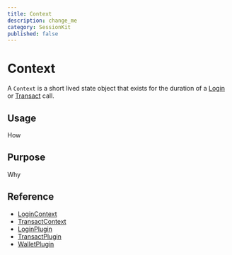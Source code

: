 ```yaml
---
title: Context
description: change_me
category: SessionKit
published: false
---
```


# Context

A `Context` is a short lived state object that exists for the duration of a [Login](/docs/session-kit/login) or [Transact](/docs/session-kit/transact) call.

## Usage

How

## Purpose

Why

## Reference

- [LoginContext](/docs/session-kit/login-context)
- [TransactContext](/docs/session-kit/transact-context)
- [LoginPlugin](/docs/session-kit/plugin-login)
- [TransactPlugin](/docs/session-kit/plugin-transact)
- [WalletPlugin](/docs/session-kit/plugin-wallet)
